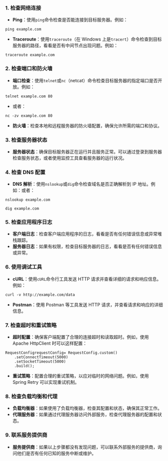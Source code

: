 ### 1. 检查网络连接
- **Ping**：使用`ping`命令检查是否能连接到目标服务器。例如：
```
ping example.com
```

- **Traceroute**：使用`traceroute`（在 Windows 上是`tracert`）命令检查到目标服务器的路径，看看是否有中间节点出现问题。例如：
```
traceroute example.com
```
### 2. 检查端口和防火墙

- **端口检查**：使用`telnet`或`nc`（netcat）命令检查目标服务器的指定端口是否开放。例如：
```
telnet example.com 80
```

- 或者：
```
nc -zv example.com 80
```

- **防火墙**：检查本地和远程服务器的防火墙配置，确保允许所需的端口和协议。
### 3. 检查服务器状态

- **服务器状态**：确保目标服务器正在运行并且服务正常。可以通过登录到服务器检查服务状态，或者使用监控工具查看服务器的运行状况。
### 4. 检查 DNS 配置

- **DNS 解析**：使用`nslookup`或`dig`命令检查域名是否正确解析到 IP 地址。例如：或者：
```
nslookup example.com
```
```
dig example.com
```
### 5. 检查应用程序日志

- **客户端日志**：检查客户端应用程序的日志，看看是否有任何错误信息或异常堆栈跟踪。
- **服务器日志**：如果有权限，检查目标服务器的日志，看看是否有任何错误信息或异常。
### 6. 使用调试工具

- **cURL**：使用`cURL`命令行工具发送 HTTP 请求并查看详细的请求和响应信息。例如：
```
curl -v http://example.com/data
```

- **Postman**：使用 Postman 等工具发送 HTTP 请求，并查看请求和响应的详细信息。
### 7. 检查超时和重试策略

- **超时配置**：确保客户端配置了合理的连接超时和读取超时。例如，使用 Apache HttpClient 时可以这样配置：
```
RequestConfigrequestConfig= RequestConfig.custom()
    .setConnectTimeout(5000)
    .setSocketTimeout(5000)
    .build();
```

- **重试策略**：配置合理的重试策略，以应对临时的网络问题。例如，使用 Spring Retry 可以实现重试机制。
### 8. 检查负载均衡和代理

- **负载均衡器**：如果使用了负载均衡器，检查其配置和状态，确保其正常工作。
- **代理服务器**：如果通过代理服务器访问外部服务，检查代理服务器的配置和状态。
### 9. 联系服务提供商

- **服务提供商**：如果以上步骤都没有发现问题，可以联系外部服务的提供商，询问他们是否有任何已知的服务中断或维护。
